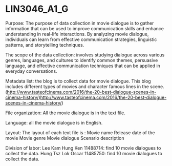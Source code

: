 # LIN3046_A1_G

Purpose: The purpose of data collection in movie dialogue is to gather information that can be used to improve communication skills and enhance understanding in real-life interactions. By analyzing movie dialogue, individuals can learn from effective communication strategies, linguistic patterns, and storytelling techniques.

The scope of the data collection: involves studying dialogue across various genres, languages, and cultures to identify common themes, persuasive language, and effective communication techniques that can be applied in everyday conversations.

Metadata list: the blog is to collect data for movie dialogue. This blog includes different types of movies and character famous lines in the scene. (http://www.tasteofcinema.com/2016/the-20-best-dialogue-scenes-in-cinema-history/)http://www.tasteofcinema.com/2016/the-20-best-dialogue-scenes-in-cinema-history/)

File organization: All the movie dialogue is in the text file.

Language: all the movie dialogue is in English.

Layout: The layout of each text file is :
Movie name
Release date of the movie
Movie genre
Movie dialogue
Scenario description

Division of labor:
Lee Kam Hung Ken 11488714: find 10 movie dialogues to collect the data.
Hung Tsz Lok Oscar 11485750: find 10 movie dialogues to collect the data.




